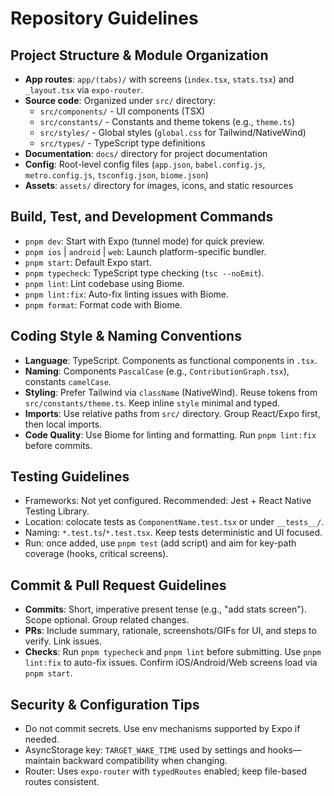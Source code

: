 # Repository Guidelines

## Project Structure & Module Organization
- **App routes**: `app/(tabs)/` with screens (`index.tsx`, `stats.tsx`) and `_layout.tsx` via `expo-router`.
- **Source code**: Organized under `src/` directory:
  - `src/components/` - UI components (TSX)
  - `src/constants/` - Constants and theme tokens (e.g., `theme.ts`)
  - `src/styles/` - Global styles (`global.css` for Tailwind/NativeWind)
  - `src/types/` - TypeScript type definitions
- **Documentation**: `docs/` directory for project documentation
- **Config**: Root-level config files (`app.json`, `babel.config.js`, `metro.config.js`, `tsconfig.json`, `biome.json`)
- **Assets**: `assets/` directory for images, icons, and static resources

## Build, Test, and Development Commands
- `pnpm dev`: Start with Expo (tunnel mode) for quick preview.
- `pnpm ios` | `android` | `web`: Launch platform-specific bundler.
- `pnpm start`: Default Expo start.
- `pnpm typecheck`: TypeScript type checking (`tsc --noEmit`).
- `pnpm lint`: Lint codebase using Biome.
- `pnpm lint:fix`: Auto-fix linting issues with Biome.
- `pnpm format`: Format code with Biome.

## Coding Style & Naming Conventions
- **Language**: TypeScript. Components as functional components in `.tsx`.
- **Naming**: Components `PascalCase` (e.g., `ContributionGraph.tsx`), constants `camelCase`.
- **Styling**: Prefer Tailwind via `className` (NativeWind). Reuse tokens from `src/constants/theme.ts`. Keep inline `style` minimal and typed.
- **Imports**: Use relative paths from `src/` directory. Group React/Expo first, then local imports.
- **Code Quality**: Use Biome for linting and formatting. Run `pnpm lint:fix` before commits.

## Testing Guidelines
- Frameworks: Not yet configured. Recommended: Jest + React Native Testing Library.
- Location: colocate tests as `ComponentName.test.tsx` or under `__tests__/`.
- Naming: `*.test.ts`/`*.test.tsx`. Keep tests deterministic and UI focused.
- Run: once added, use `pnpm test` (add script) and aim for key-path coverage (hooks, critical screens).

## Commit & Pull Request Guidelines
- **Commits**: Short, imperative present tense (e.g., "add stats screen"). Scope optional. Group related changes.
- **PRs**: Include summary, rationale, screenshots/GIFs for UI, and steps to verify. Link issues.
- **Checks**: Run `pnpm typecheck` and `pnpm lint` before submitting. Use `pnpm lint:fix` to auto-fix issues. Confirm iOS/Android/Web screens load via `pnpm start`.

## Security & Configuration Tips
- Do not commit secrets. Use env mechanisms supported by Expo if needed.
- AsyncStorage key: `TARGET_WAKE_TIME` used by settings and hooks—maintain backward compatibility when changing.
- Router: Uses `expo-router` with `typedRoutes` enabled; keep file-based routes consistent.
